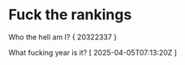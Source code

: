 # Fuck the rankings

Who the hell am I?
{ 20322337 }

What fucking year is it?
[ 2025-04-05T07:13:20Z ]
